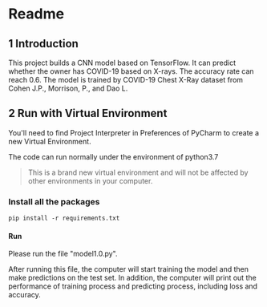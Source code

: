 # Readme

## 1 Introduction

This project builds a CNN model based on TensorFlow. It can predict whether the owner has COVID-19 based on X-rays. The accuracy rate can reach 0.6. The model is trained by COVID-19 Chest X-Ray dataset from Cohen J.P., Morrison, P., and Dao L.

## 2 Run with Virtual Environment

You'll need to find Project Interpreter in Preferences of PyCharm to create a new Virtual Environment.

The code can run normally under the environment of python3.7

> This is a brand new virtual environment and will not be affected by other environments in your computer.

### Install all the packages

```shell
pip install -r requirements.txt
```

#### Run

Please run the file "model1.0.py". 

After running this file, the computer will start training the model and then make predictions on the test set. In addition, the computer will print out the performance of training process and predicting process, including loss and accuracy.

